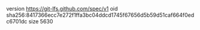 version https://git-lfs.github.com/spec/v1
oid sha256:8417366ecc7e272f1ffa3bc04ddcd1745f67656d5b59d51caf664f0edc6701dc
size 5630
